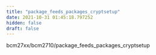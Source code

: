 ```yaml
---
title: "package_feeds_packages_cryptsetup"
date: 2021-10-31 01:45:18.797252
hidden: false
draft: false
---
```


bcm27xx/bcm2710/package_feeds_packages_cryptsetup

